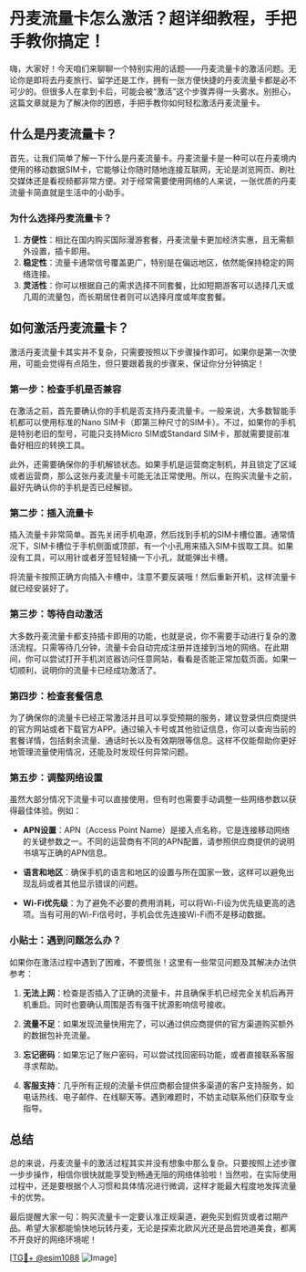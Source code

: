 # 丹麦流量卡怎么激活？超详细教程，手把手教你搞定！

嗨，大家好！今天咱们来聊聊一个特别实用的话题——丹麦流量卡的激活问题。无论你是即将去丹麦旅行、留学还是工作，拥有一张方便快捷的丹麦流量卡都是必不可少的。但很多人在拿到卡后，可能会被“激活”这个步骤弄得一头雾水。别担心，这篇文章就是为了解决你的困惑，手把手教你如何轻松激活丹麦流量卡。

## 什么是丹麦流量卡？

首先，让我们简单了解一下什么是丹麦流量卡。丹麦流量卡是一种可以在丹麦境内使用的移动数据SIM卡，它能够让你随时随地连接互联网，无论是浏览网页、刷社交媒体还是看视频都非常方便。对于经常需要使用网络的人来说，一张优质的丹麦流量卡简直就是生活中的小助手。

### 为什么选择丹麦流量卡？

1. **方便性**：相比在国内购买国际漫游套餐，丹麦流量卡更加经济实惠，且无需额外设置，插卡即用。
2. **稳定性**：流量卡通常信号覆盖更广，特别是在偏远地区，依然能保持稳定的网络连接。
3. **灵活性**：你可以根据自己的需求选择不同套餐，比如短期游客可以选择几天或几周的流量包，而长期居住者则可以选择月度或年度套餐。

## 如何激活丹麦流量卡？

激活丹麦流量卡其实并不复杂，只需要按照以下步骤操作即可。如果你是第一次使用，可能会觉得有点陌生，但只要跟着我的步骤来，保证你分分钟搞定！

### 第一步：检查手机是否兼容

在激活之前，首先要确认你的手机是否支持丹麦流量卡。一般来说，大多数智能手机都可以使用标准的Nano SIM卡（即第三种尺寸的SIM卡）。不过，如果你的手机是特别老旧的型号，可能只支持Micro SIM或Standard SIM卡，那就需要提前准备好相应的转换工具。

此外，还需要确保你的手机解锁状态。如果手机是运营商定制机，并且锁定了区域或者运营商，那么这张丹麦流量卡可能无法正常使用。所以，在购买流量卡之前，最好先确认你的手机是否已经解锁。

### 第二步：插入流量卡

插入流量卡非常简单。首先关闭手机电源，然后找到手机的SIM卡槽位置。通常情况下，SIM卡槽位于手机侧面或顶部，有一个小孔用来插入SIM卡拔取工具。如果没有工具，可以用针或者牙签轻轻捅一下小孔，就能弹出卡槽。

将流量卡按照正确方向插入卡槽中，注意不要反装哦！然后重新开机，这样流量卡就已经安装好了。

### 第三步：等待自动激活

大多数丹麦流量卡都支持插卡即用的功能，也就是说，你不需要手动进行复杂的激活流程。只需等待几分钟，流量卡会自动完成注册并连接到当地的网络。在此期间，你可以尝试打开手机浏览器访问任意网站，看看是否能正常加载页面。如果一切顺利，说明你的流量卡已经成功激活了。

### 第四步：检查套餐信息

为了确保你的流量卡已经正常激活并且可以享受预期的服务，建议登录供应商提供的官方网站或者下载官方APP。通过输入卡号或其他验证信息，你可以查询当前的套餐详情，包括剩余流量、通话时长以及有效期限等信息。这样不仅能帮助你更好地管理流量使用情况，还能及时发现任何异常问题。

### 第五步：调整网络设置

虽然大部分情况下流量卡可以直接使用，但有时也需要手动调整一些网络参数以获得最佳体验。例如：

- **APN设置**：APN（Access Point Name）是接入点名称，它是连接移动网络的关键参数之一。不同的运营商有不同的APN配置，请参照供应商提供的说明书填写正确的APN信息。
  
- **语言和地区**：确保手机的语言和地区的设置与所在国家一致，这样可以避免出现乱码或者其他显示错误的问题。

- **Wi-Fi优先级**：为了避免不必要的费用消耗，可以将Wi-Fi设为优先级更高的选项。当有可用的Wi-Fi信号时，手机会优先连接Wi-Fi而不是移动数据。

### 小贴士：遇到问题怎么办？

如果你在激活过程中遇到了困难，不要慌张！这里有一些常见问题及其解决办法供参考：

1. **无法上网**：检查是否插入了正确的流量卡，并且确保手机已经完全关机后再开机重启。同时也要确认周围是否有强干扰源影响信号接收。
   
2. **流量不足**：如果发现流量快用完了，可以通过供应商提供的官方渠道购买额外的数据包补充流量。

3. **忘记密码**：如果忘记了账户密码，可以尝试找回密码功能，或者直接联系客服寻求帮助。

4. **客服支持**：几乎所有正规的流量卡供应商都会提供多渠道的客户支持服务，如电话热线、电子邮件、在线聊天等。遇到难题时，不妨主动联系他们获取专业指导。

## 总结

总的来说，丹麦流量卡的激活过程其实并没有想象中那么复杂。只要按照上述步骤一步步操作，相信你很快就能享受到畅通无阻的网络体验啦！当然啦，在实际使用过程中，还是要根据个人习惯和具体情况进行微调，这样才能最大程度地发挥流量卡的优势。

最后提醒大家一句：购买流量卡一定要认准正规渠道，避免买到假货或者过期产品。希望大家都能愉快地玩转丹麦，无论是探索北欧风光还是品尝地道美食，都离不开良好的网络环境呢！

[[TG💪+ @esim1088](https://t.me/s/esim1088) ![Image](https://i.postimg.cc/4NQfJmqS/Snipaste-2025-05-13-00-14-12.png)]